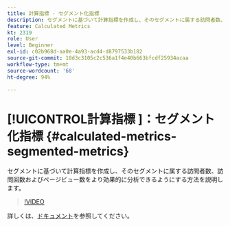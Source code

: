```yaml
---
title: 計算指標 - セグメント化指標
description: セグメントに基づいて計算指標を作成し、そのセグメントに属する訪問者数、訪問回数およびページビュー数をより効果的に分析できるようにする方法を説明します。
feature: Calculated Metrics
kt: 2319
role: User
level: Beginner
exl-id: c02b968d-aa0e-4a93-acd4-d8797533b182
source-git-commit: 18d3c3105c2c536a1f4e40b663bfcdf25934acaa
workflow-type: tm+mt
source-wordcount: '68'
ht-degree: 94%

---
```


# [!UICONTROL &#x200B; 計算指標 &#x200B;]：セグメント化指標 {#calculated-metrics-segmented-metrics}

セグメントに基づいて計算指標を作成し、そのセグメントに属する訪問者数、訪問回数およびページビュー数をより効果的に分析できるようにする方法を説明します。

>[!VIDEO](https://video.tv.adobe.com/v/37945/?quality=12&learn=on&captions=jpn)

詳しくは、[ドキュメント](https://experienceleague.adobe.com/docs/analytics/components/calculated-metrics/calcmetric-workflow/metrics-with-segments.html?lang=ja)を参照してください。
